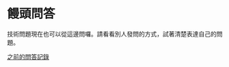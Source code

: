# 饅頭問答

技術問題現在也可以從這邊問囉。請看看別人發問的方式，試著清楚表達自己的問題。

[之前的問答記錄](https://github.com/codingluka/mentor-program-tw-AMA/issues?utf8=%E2%9C%93&q=)
